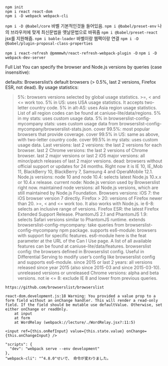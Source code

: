 ```
npm init
npm i react react-dom
npm i -D webpack webpack-cli
```
`npm i -D @babel/core`
바벨 기본적인것들 들어있음.
`npm i @babel/preset-env`
나의 브라우저에 맞게 최신문법을 옛날문법으로 바꿔줌
`npm i @babel/preset-react`
jsx를 지원해줌.
`npm i bable-loader`
바벨이랑 웹팩이랑 연결
`npm i -D @babel/plugin-proposal-class-properties`

`npm i react-refresh @pmmmwh/react-refresh-webpack-plugin -D`
`npm i -D webpack-dev-server` 

Full List
You can specify the browser and Node.js versions by queries (case insensitive):

defaults: Browserslist’s default browsers (> 0.5%, last 2 versions, Firefox ESR, not dead).
By usage statistics:
> 5%: browsers versions selected by global usage statistics. >=, < and <= work too.
> 5% in US: uses USA usage statistics. It accepts two-letter country code.
> 5% in alt-AS: uses Asia region usage statistics. List of all region codes can be found at caniuse-lite/data/regions.
> 5% in my stats: uses custom usage data.
> 5% in browserslist-config-mycompany stats: uses custom usage data from browserslist-config-mycompany/browserslist-stats.json.
cover 99.5%: most popular browsers that provide coverage.
cover 99.5% in US: same as above, with two-letter country code.
cover 99.5% in my stats: uses custom usage data.
Last versions:
last 2 versions: the last 2 versions for each browser.
last 2 Chrome versions: the last 2 versions of Chrome browser.
last 2 major versions or last 2 iOS major versions: all minor/patch releases of last 2 major versions.
dead: browsers without official support or updates for 24 months. Right now it is IE 10, IE_Mob 11, BlackBerry 10, BlackBerry 7, Samsung 4 and OperaMobile 12.1.
Node.js versions:
node 10 and node 10.4: selects latest Node.js 10.x.x or 10.4.x release.
current node: Node.js version used by Browserslist right now.
maintained node versions: all Node.js versions, which are still maintained by Node.js Foundation.
Browsers versions:
iOS 7: the iOS browser version 7 directly.
Firefox > 20: versions of Firefox newer than 20. >=, < and <= work too. It also works with Node.js.
ie 6-8: selects an inclusive range of versions.
Firefox ESR: the latest Firefox Extended Support Release.
PhantomJS 2.1 and PhantomJS 1.9: selects Safari versions similar to PhantomJS runtime.
extends browserslist-config-mycompany: take queries from browserslist-config-mycompany npm package.
supports es6-module: browsers with support for specific features. es6-module here is the feat parameter at the URL of the Can I Use page. A list of all available features can be found at caniuse-lite/data/features.
browserslist config: the browsers defined in Browserslist config. Useful in Differential Serving to modify user’s config like browserslist config and supports es6-module.
since 2015 or last 2 years: all versions released since year 2015 (also since 2015-03 and since 2015-03-10).
unreleased versions or unreleased Chrome versions: alpha and beta versions.
not ie <= 8: exclude IE 8 and lower from previous queries.

`https://github.com/browserslist/browserslist`


```
react-dom.development.js:18 Warning: You provided a value prop to a form field without an onChange handler. This will render a read-only field. If the field should be mutable use defaultValue. Otherwise, set either onChange or readOnly.
    at input
    at form
    at WordRelay (webpack://lecture/./WordRelay.jsx?:11:5)
```
`<input ref={this.onRefInput} value={this.state.value} onChange={this.onChangeInput} />`


  ```
  "scripts": {
    "dev": "webpack serve --env development"
  },
"webpack-cli": "^4.8.0"せいで、　命令が変わりました。
```